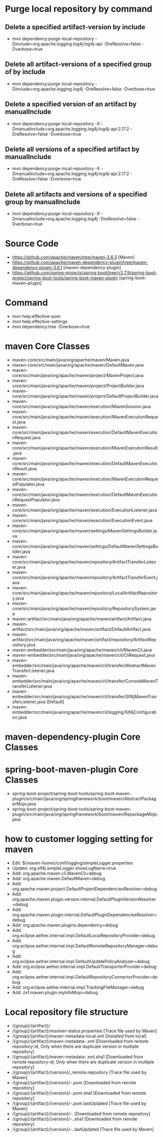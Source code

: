 # Purge local repository by command
## Delete a specified artifact-version by include
- mvn dependency:purge-local-repository -Dinclude=org.apache.logging.log4j:log4j-api -DreResolve=false -Dverbose=true
## Delete all artifact-versions of a specified group of by include
- mvn dependency:purge-local-repository -Dinclude=org.apache.logging.log4j -DreResolve=false -Dverbose=true
## Delete a specified version of an artifact by manualInclude
- mvn dependency:purge-local-repository -X -DmanualInclude=org.apache.logging.log4j:log4j-api:2.17.2 -DreResolve=false -Dverbose=true
## Delete all versions of a specified artifact by manualInclude
- mvn dependency:purge-local-repository -X -DmanualInclude=org.apache.logging.log4j:log4j-api:2.17.2 -DreResolve=false -Dverbose=true
## Delete all artifacts and versions of a specified group by manualInclude
- mvn dependency:purge-local-repository -X -DmanualInclude=org.apache.logging.log4j -DreResolve=false -Dverbose=true

# Source Code
- https://github.com/apache/maven/tree/maven-3.6.3 [Maven]
- https://github.com/apache/maven-dependency-plugin/tree/maven-dependency-plugin-3.6.1 [maven-dependency-plugin]
- https://github.com/spring-projects/spring-boot/tree/v2.7.9/spring-boot-project/spring-boot-tools/spring-boot-maven-plugin [spring-boot-maven-plugin]


# Command
- mvn help:effective-pom
- mvn help:effective-settings
- mvn dependency:tree -Dverbose=true

# maven Core Classes
- maven-core/src/main/java/org/apache/maven/Maven.java
- maven-core/src/main/java/org/apache/maven/DefaultMaven.java
- maven-core/src/main/java/org/apache/maven/project/MavenProject.java
- maven-core/src/main/java/org/apache/maven/project/ProjectBuilder.java
- maven-core/src/main/java/org/apache/maven/project/DefaultProjectBuilder.java
- maven-core/src/main/java/org/apache/maven/execution/MavenSession.java
- maven-core/src/main/java/org/apache/maven/execution/MavenExecutionRequest.java
- maven-core/src/main/java/org/apache/maven/execution/DefaultMavenExecutionRequest.java
- maven-core/src/main/java/org/apache/maven/execution/MavenExecutionResult.java
- maven-core/src/main/java/org/apache/maven/execution/DefaultMavenExecutionResult.java
- maven-core/src/main/java/org/apache/maven/execution/MavenExecutionRequestPopulator.java
- maven-core/src/main/java/org/apache/maven/execution/DefaultMavenExecutionRequestPopulator.java
- maven-core/src/main/java/org/apache/maven/execution/ExecutionListener.java
- maven-core/src/main/java/org/apache/maven/execution/ExecutionEvent.java
- maven-core/src/main/java/org/apache/maven/settings/MavenSettingsBuilder.java
- maven-core/src/main/java/org/apache/maven/settings/DefaultMavenSettingsBuilder.java
- maven-core/src/main/java/org/apache/maven/repository/ArtifactTransferListener.java
- maven-core/src/main/java/org/apache/maven/repository/ArtifactTransferEvent.java
- maven-core/src/main/java/org/apache/maven/repository/LocalArtifactRepository.java
- maven-core/src/main/java/org/apache/maven/repository/RepositorySystem.java
- maven-artifact/src/main/java/org/apache/maven/artifact/Artifact.java
- maven-artifact/src/main/java/org/apache/maven/artifact/DefaultArtifact.java
- maven-artifact/src/main/java/org/apache/maven/artifact/repository/ArtifactRepository.java
- maven-embedder/src/main/java/org/apache/maven/cli/MavenCli.java
- maven-embedder/src/main/java/org/apache/maven/cli/CliRequest.java
- maven-embedder/src/main/java/org/apache/maven/cli/transfer/AbstractMavenTransferListener.java
- maven-embedder/src/main/java/org/apache/maven/cli/transfer/ConsoleMavenTransferListener.java
- maven-embedder/src/main/java/org/apache/maven/cli/transfer/Slf4jMavenTransferListener.java [Default]
- maven-embedder/src/main/java/org/apache/maven/cli/logging/Slf4jConfiguration.java

# maven-dependency-plugin Core Classes

# spring-boot-maven-plugin Core Classes
- spring-boot-project/spring-boot-tools/spring-boot-maven-plugin/src/main/java/org/springframework/boot/maven/AbstractPackagerMojo.java
- spring-boot-project/spring-boot-tools/spring-boot-maven-plugin/src/main/java/org/springframework/boot/maven/RepackageMojo.java


# how to customer logging setting for maven
- Edit: ${maven-home}/conf/logging/simpleLogger.properties
- Update: org.slf4j.simpleLogger.showLogName=true
- Add: org.apache.maven.cli.MavenCli=debug
- Add: org.apache.maven.DefaultMaven=debug
- Add: org.apache.maven.project.DefaultProjectDependenciesResolver=debug
- Add: org.apache.maven.plugin.version.internal.DefaultPluginVersionResolver=debug
- Add: org.apache.maven.plugin.internal.DefaultPluginDependenciesResolver=debug
- Add: org.apache.maven.plugins.dependency=debug
- Add: org.eclipse.aether.internal.impl.DefaultLocalRepositoryProvider=debug
- Add: org.eclipse.aether.internal.impl.DefaultRemoteRepositoryManager=debug
- Add: org.eclipse.aether.internal.impl.DefaultUpdatePolicyAnalyzer=debug
- Add: org.eclipse.aether.internal.impl.DefaultTransporterProvider=debug
- Add: org.eclipse.aether.internal.impl.DefaultRepositoryConnectorProvider=debug
- Add: org.eclipse.aether.internal.impl.TrackingFileManager=debug
- Add: zxf.maven.plugin.myInfoMojo=debug

# Local repository file structure
- /{group}/{artifact}/
- /{group}/{artifact}/resolver-status.properties [Trace file used by Maven]
- /{group}/{artifact}/maven-metadata-local.xml [Installed from local]
- /{group}/{artifact}/maven-metadata-<repository-id>.xml [Downloaded from remote repository-id, Only when there are duplicate version in multiple repository]
- /{group}/{artifact}/maven-metadata-<repository-id>.xml.sha1 [Downloaded from remote repository-id, Only when there are duplicate version in multiple repository]
- /{group}/{artifact}/{version}/_remote.repository [Trace file used by Maven]
- /{group}/{artifact}/{version}/<artifact>-<version>.pom  [Downloaded from remote repository]
- /{group}/{artifact}/{version}/<artifact>-<version>.pom.sha1 [Downloaded from remote repository]
- /{group}/{artifact}/{version}/<artifact>-<version>.pom.lastUpdated [Trace file used by Maven]
- /{group}/{artifact}/{version}/<artifact>-<version>.<packaging> [Downloaded from remote repository]
- /{group}/{artifact}/{version}/<artifact>-<version>.<packaging>.sha1 [Downloaded from remote repository]
- /{group}/{artifact}/{version}/<artifact>-<version>.<packaging>.lastUpdated [Trace file used by Maven]

